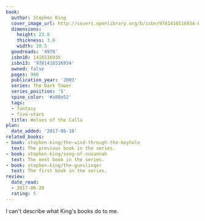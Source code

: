 ```yaml
---
book:
  author: Stephen King
  cover_image_url: http://covers.openlibrary.org/b/isbn/9781416516934-L.jpg
  dimensions:
    height: 23.0
    thickness: 3.8
    width: 10.5
  goodreads: '4978'
  isbn10: 141651693X
  isbn13: '9781416516934'
  owned: false
  pages: 960
  publication_year: '2003'
  series: The Dark Tower
  series_position: '5'
  spine_color: '#a88e52'
  tags:
  - fantasy
  - five-stars
  title: Wolves of the Calla
plan:
  date_added: '2017-06-18'
related_books:
- book: stephen-king/the-wind-through-the-keyhole
  text: The previous book in the series.
- book: stephen-king/song-of-susannah
  text: The next book in the series.
- book: stephen-king/the-gunslinger
  text: The first book in the series.
review:
  date_read:
  - 2017-06-20
  rating: 5
---
```


I can't describe what King's books do to me.
